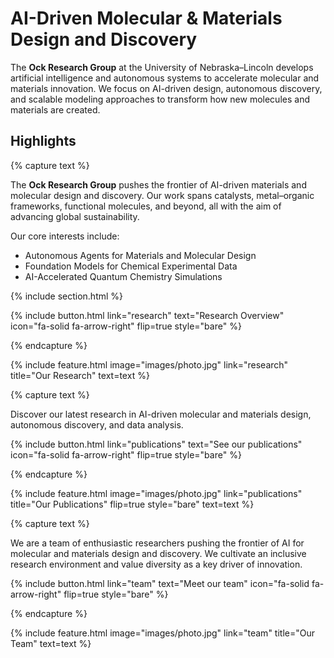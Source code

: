 ---
---

# AI-Driven Molecular & Materials Design and Discovery  

The **Ock Research Group** at the University of Nebraska–Lincoln develops artificial intelligence and autonomous systems to accelerate molecular and materials innovation. We focus on AI-driven design, autonomous discovery, and scalable modeling approaches to transform how new molecules and materials are created.  



## Highlights

{% capture text %}


The **Ock Research Group** pushes the frontier of AI-driven materials and molecular design and discovery. Our work spans catalysts, metal–organic frameworks, functional molecules, and beyond, all with the aim of advancing global sustainability.  

Our core interests include:  
- Autonomous Agents for Materials and Molecular Design  
- Foundation Models for Chemical Experimental Data  
- AI-Accelerated Quantum Chemistry Simulations  

{% include section.html %}

{%
  include button.html
  link="research"
  text="Research Overview"
  icon="fa-solid fa-arrow-right"
  flip=true
  style="bare"
%}

{% endcapture %}

{%
  include feature.html
  image="images/photo.jpg"
  link="research"
  title="Our Research"
  text=text
%}

{% capture text %}

Discover our latest research in AI-driven molecular and materials design, autonomous discovery, and data analysis.

{%
  include button.html
  link="publications"
  text="See our publications"
  icon="fa-solid fa-arrow-right"
  flip=true
  style="bare"
%}

{% endcapture %}

{%
  include feature.html
  image="images/photo.jpg"
  link="publications"
  title="Our Publications"
  flip=true
  style="bare"
  text=text
%}



{% capture text %}

We are a team of enthusiastic researchers pushing the frontier of AI for molecular and materials design and discovery. We cultivate an inclusive research environment and value diversity as a key driver of innovation.


{%
  include button.html
  link="team"
  text="Meet our team"
  icon="fa-solid fa-arrow-right"
  flip=true
  style="bare"
%}

{% endcapture %}

{%
  include feature.html
  image="images/photo.jpg"
  link="team"
  title="Our Team"
  text=text
%}
